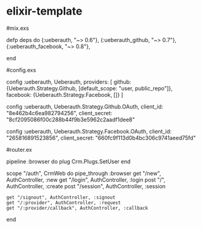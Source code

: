 # elixir-template

#mix.exs


defp deps do
      {:ueberauth, "~> 0.6"},
     {:ueberauth_github, "~> 0.7"},
      {:ueberauth_facebook, "~> 0.8"},

end

#config.exs

 config :ueberauth, Ueberauth,
  providers: [
    github: {Ueberauth.Strategy.Github, [default_scope: "user, public_repo"]},
    facebook: {Ueberauth.Strategy.Facebook, []}
    ]

 config :ueberauth, Ueberauth.Strategy.Github.OAuth,
  client_id: "8e462b4c6ea982794256",
  client_secret: "8cf2095086f00c288b44f9b3e5962c2aadf1dee8"

 config :ueberauth, Ueberauth.Strategy.Facebook.OAuth,
  client_id: "265816891523856",
  client_secret: "660fc9f113d0b4bc306c9741aeed75fd"

#router.ex


pipeline :browser do
    plug Crm.Plugs.SetUser
end



  scope "/auth", CrmWeb do
    pipe_through :browser
    get "/new", AuthController, :new
    get "/login", AuthController, :login
    post "/", AuthController, :create
    post "/session", AuthController, :session

    get "/signout", AuthController, :signout
    get "/:provider", AuthController, :request
    get "/:provider/callback", AuthController, :callback
  end
